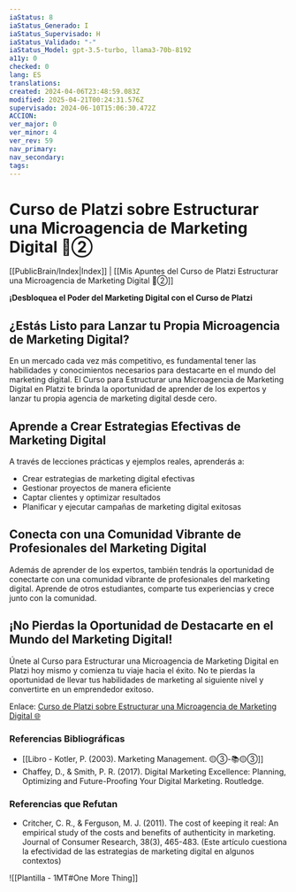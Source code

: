 ```yaml
---
iaStatus: 8
iaStatus_Generado: I
iaStatus_Supervisado: H
iaStatus_Validado: "-"
iaStatus_Model: gpt-3.5-turbo, llama3-70b-8192
a11y: 0
checked: 0
lang: ES
translations: 
created: 2024-04-06T23:48:59.083Z
modified: 2025-04-21T00:24:31.576Z
supervisado: 2024-06-10T15:06:30.472Z
ACCION: 
ver_major: 0
ver_minor: 4
ver_rev: 59
nav_primary: 
nav_secondary: 
tags:
---
```

# Curso de Platzi sobre Estructurar una Microagencia de Marketing Digital 🔴②

[[PublicBrain/Index|Index]] | [[Mis Apuntes del Curso de Platzi Estructurar una Microagencia de Marketing Digital 🔴②]]

**¡Desbloquea el Poder del Marketing Digital con el Curso de Platzi**

## ¿Estás Listo para Lanzar tu Propia Microagencia de Marketing Digital?

En un mercado cada vez más competitivo, es fundamental tener las habilidades y conocimientos necesarios para destacarte en el mundo del marketing digital. El Curso para Estructurar una Microagencia de Marketing Digital en Platzi te brinda la oportunidad de aprender de los expertos y lanzar tu propia agencia de marketing digital desde cero.

## Aprende a Crear Estrategias Efectivas de Marketing Digital

A través de lecciones prácticas y ejemplos reales, aprenderás a:

* Crear estrategias de marketing digital efectivas
* Gestionar proyectos de manera eficiente
* Captar clientes y optimizar resultados
* Planificar y ejecutar campañas de marketing digital exitosas

## Conecta con una Comunidad Vibrante de Profesionales del Marketing Digital

Además de aprender de los expertos, también tendrás la oportunidad de conectarte con una comunidad vibrante de profesionales del marketing digital. Aprende de otros estudiantes, comparte tus experiencias y crece junto con la comunidad.

## ¡No Pierdas la Oportunidad de Destacarte en el Mundo del Marketing Digital!

Únete al Curso para Estructurar una Microagencia de Marketing Digital en Platzi hoy mismo y comienza tu viaje hacia el éxito. No te pierdas la oportunidad de llevar tus habilidades de marketing al siguiente nivel y convertirte en un emprendedor exitoso.

Enlace: [Curso de Platzi sobre Estructurar una Microagencia de Marketing Digital 🌐](https://platzi.com/cursos/estructura-microagencia/)

### Referencias Bibliográficas

* [[Libro - Kotler, P. (2003). Marketing Management. 🟡③-📚🟡③]]
* Chaffey, D., & Smith, P. R. (2017). Digital Marketing Excellence: Planning, Optimizing and Future-Proofing Your Digital Marketing. Routledge.

### Referencias que Refutan

* Critcher, C. R., & Ferguson, M. J. (2011). The cost of keeping it real: An empirical study of the costs and benefits of authenticity in marketing. Journal of Consumer Research, 38(3), 465-483. (Este artículo cuestiona la efectividad de las estrategias de marketing digital en algunos contextos)

![[Plantilla - 1MT#One More Thing]]